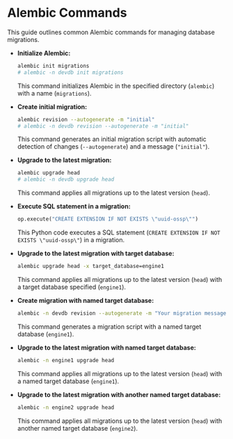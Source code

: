 # **Alembic Commands**

This guide outlines common Alembic commands for managing database migrations.

- **Initialize Alembic:**
    ```bash
    alembic init migrations
    # alembic -n devdb init migrations
    ```

    This command initializes Alembic in the specified directory (`alembic`) with a name (`migrations`).

- **Create initial migration:**
    ```bash
    alembic revision --autogenerate -m "initial"
    # alembic -n devdb revision --autogenerate -m "initial"
    ```

    This command generates an initial migration script with automatic detection of changes (`--autogenerate`) and a message (`"initial"`).

- **Upgrade to the latest migration:**
    ```bash
    alembic upgrade head
    # alembic -n devdb upgrade head
    ```

    This command applies all migrations up to the latest version (`head`).

- **Execute SQL statement in a migration:**
    ```python
    op.execute("CREATE EXTENSION IF NOT EXISTS \"uuid-ossp\"")
    ```

    This Python code executes a SQL statement (`CREATE EXTENSION IF NOT EXISTS \"uuid-ossp\"`) in a migration.

- **Upgrade to the latest migration with target database:**
    ```bash
    alembic upgrade head -x target_database=engine1
    ```

    This command applies all migrations up to the latest version (`head`) with a target database specified (`engine1`).

- **Create migration with named target database:**
    ```bash
    alembic -n devdb revision --autogenerate -m "Your migration message"
    ```

    This command generates a migration script with a named target database (`engine1`).

- **Upgrade to the latest migration with named target database:**
    ```bash
    alembic -n engine1 upgrade head
    ```

    This command applies all migrations up to the latest version (`head`) with a named target database (`engine1`).

- **Upgrade to the latest migration with another named target database:**
    ```bash
    alembic -n engine2 upgrade head
    ```

    This command applies all migrations up to the latest version (`head`) with another named target database (`engine2`).
